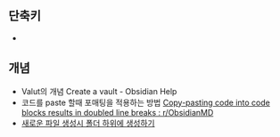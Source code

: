 ## 단축키
- 

## 개념
- Valut의 개념 Create a vault - Obsidian Help
- 코드를 paste 할때 포매팅을 적용하는 방법 [Copy-pasting code into code blocks results in doubled line breaks : r/ObsidianMD](https://www.reddit.com/r/ObsidianMD/comments/16rck76/copypasting_code_into_code_blocks_results_in/)
- [새로운 파일 생성시 폴더 하위에 생성하기](https://forum.obsidian.md/t/create-file-inside-a-folder-by-expliciting-in-the-name-folder-file/27753)
